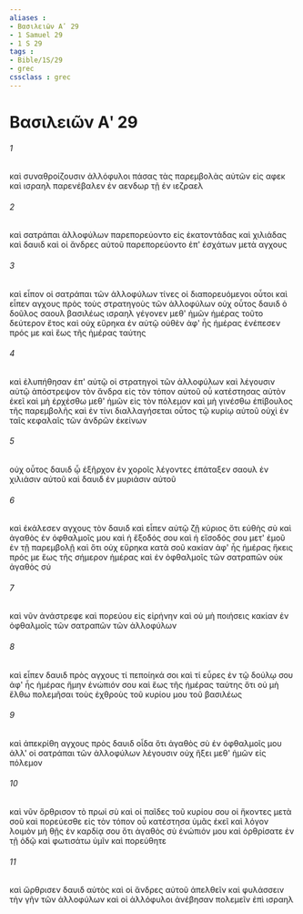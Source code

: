 ```yaml
---
aliases : 
- Βασιλειῶν Αʹ 29
- 1 Samuel 29
- 1 S 29
tags : 
- Bible/1S/29
- grec
cssclass : grec
---
```


# Βασιλειῶν Αʹ 29

###### 1
καὶ συναθροίζουσιν ἀλλόφυλοι πάσας τὰς παρεμβολὰς αὐτῶν εἰς αφεκ καὶ ισραηλ παρενέβαλεν ἐν αενδωρ τῇ ἐν ιεζραελ
###### 2
καὶ σατράπαι ἀλλοφύλων παρεπορεύοντο εἰς ἑκατοντάδας καὶ χιλιάδας καὶ δαυιδ καὶ οἱ ἄνδρες αὐτοῦ παρεπορεύοντο ἐπ' ἐσχάτων μετὰ αγχους
###### 3
καὶ εἶπον οἱ σατράπαι τῶν ἀλλοφύλων τίνες οἱ διαπορευόμενοι οὗτοι καὶ εἶπεν αγχους πρὸς τοὺς στρατηγοὺς τῶν ἀλλοφύλων οὐχ οὗτος δαυιδ ὁ δοῦλος σαουλ βασιλέως ισραηλ γέγονεν μεθ' ἡμῶν ἡμέρας τοῦτο δεύτερον ἔτος καὶ οὐχ εὕρηκα ἐν αὐτῷ οὐθὲν ἀφ' ἧς ἡμέρας ἐνέπεσεν πρός με καὶ ἕως τῆς ἡμέρας ταύτης
###### 4
καὶ ἐλυπήθησαν ἐπ' αὐτῷ οἱ στρατηγοὶ τῶν ἀλλοφύλων καὶ λέγουσιν αὐτῷ ἀπόστρεψον τὸν ἄνδρα εἰς τὸν τόπον αὐτοῦ οὗ κατέστησας αὐτὸν ἐκεῖ καὶ μὴ ἐρχέσθω μεθ' ἡμῶν εἰς τὸν πόλεμον καὶ μὴ γινέσθω ἐπίβουλος τῆς παρεμβολῆς καὶ ἐν τίνι διαλλαγήσεται οὗτος τῷ κυρίῳ αὐτοῦ οὐχὶ ἐν ταῖς κεφαλαῖς τῶν ἀνδρῶν ἐκείνων
###### 5
οὐχ οὗτος δαυιδ ᾧ ἐξῆρχον ἐν χοροῖς λέγοντες ἐπάταξεν σαουλ ἐν χιλιάσιν αὐτοῦ καὶ δαυιδ ἐν μυριάσιν αὐτοῦ
###### 6
καὶ ἐκάλεσεν αγχους τὸν δαυιδ καὶ εἶπεν αὐτῷ ζῇ κύριος ὅτι εὐθὴς σὺ καὶ ἀγαθὸς ἐν ὀφθαλμοῖς μου καὶ ἡ ἔξοδός σου καὶ ἡ εἴσοδός σου μετ' ἐμοῦ ἐν τῇ παρεμβολῇ καὶ ὅτι οὐχ εὕρηκα κατὰ σοῦ κακίαν ἀφ' ἧς ἡμέρας ἥκεις πρός με ἕως τῆς σήμερον ἡμέρας καὶ ἐν ὀφθαλμοῖς τῶν σατραπῶν οὐκ ἀγαθὸς σύ
###### 7
καὶ νῦν ἀνάστρεφε καὶ πορεύου εἰς εἰρήνην καὶ οὐ μὴ ποιήσεις κακίαν ἐν ὀφθαλμοῖς τῶν σατραπῶν τῶν ἀλλοφύλων
###### 8
καὶ εἶπεν δαυιδ πρὸς αγχους τί πεποίηκά σοι καὶ τί εὗρες ἐν τῷ δούλῳ σου ἀφ' ἧς ἡμέρας ἤμην ἐνώπιόν σου καὶ ἕως τῆς ἡμέρας ταύτης ὅτι οὐ μὴ ἔλθω πολεμῆσαι τοὺς ἐχθροὺς τοῦ κυρίου μου τοῦ βασιλέως
###### 9
καὶ ἀπεκρίθη αγχους πρὸς δαυιδ οἶδα ὅτι ἀγαθὸς σὺ ἐν ὀφθαλμοῖς μου ἀλλ' οἱ σατράπαι τῶν ἀλλοφύλων λέγουσιν οὐχ ἥξει μεθ' ἡμῶν εἰς πόλεμον
###### 10
καὶ νῦν ὄρθρισον τὸ πρωί σὺ καὶ οἱ παῖδες τοῦ κυρίου σου οἱ ἥκοντες μετὰ σοῦ καὶ πορεύεσθε εἰς τὸν τόπον οὗ κατέστησα ὑμᾶς ἐκεῖ καὶ λόγον λοιμὸν μὴ θῇς ἐν καρδίᾳ σου ὅτι ἀγαθὸς σὺ ἐνώπιόν μου καὶ ὀρθρίσατε ἐν τῇ ὁδῷ καὶ φωτισάτω ὑμῖν καὶ πορεύθητε
###### 11
καὶ ὤρθρισεν δαυιδ αὐτὸς καὶ οἱ ἄνδρες αὐτοῦ ἀπελθεῖν καὶ φυλάσσειν τὴν γῆν τῶν ἀλλοφύλων καὶ οἱ ἀλλόφυλοι ἀνέβησαν πολεμεῖν ἐπὶ ισραηλ
